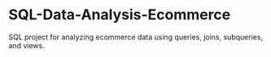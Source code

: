 # SQL-Data-Analysis-Ecommerce
SQL project for analyzing ecommerce data using queries, joins, subqueries, and views.
